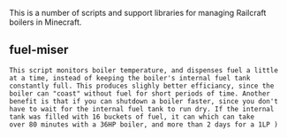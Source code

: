 This is a number of scripts and support libraries for managing Railcraft boilers
in Minecraft.


## fuel-miser ##

	This script monitors boiler temperature, and dispenses fuel a little
	at a time, instead of keeping the boiler's internal fuel tank
	constantly full. This produces slighly better efficiancy, since the
	boiler can "coast" without fuel for short periods of time. Another
	benefit is that if you can shutdown a boiler faster, since you don't
	have to wait for the internal fuel tank to run dry. If the internal
	tank was filled with 16 buckets of fuel, it can which can take
	over 80 minutes with a 36HP boiler, and more than 2 days for a 1LP )